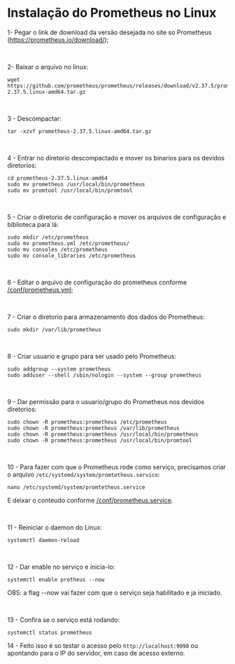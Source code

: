 # Instalação do Prometheus no Linux

1- Pegar o link de download da versão desejada no site so Prometheus (https://prometheus.io/download/);

<br/>

2- Baixar o arquivo no linux:

```
wget https://github.com/prometheus/prometheus/releases/download/v2.37.5/prometheus-2.37.5.linux-amd64.tar.gz
```

<br/>

3 - Descompactar:
```
tar -xzvf prometheus-2.37.5.linux-amd64.tar.gz
```

<br/>

4 - Entrar no diretorio descompactado e mover os binarios para os devidos diretorios:
```
cd prometheus-2.37.5.linux-amd64
sudo mv prometheus /usr/local/bin/prometheus
sudo mv promtool /usr/local/bin/promtool
```

<br/>

5 - Criar o diretorio de configuração e mover os arquivos de configuração e biblioteca para lá:
```
sudo mkdir /etc/prometheus
sudo mv prometheus.yml /etc/prometheus/
sudo mv consoles /etc/prometheus
sudo mv console_libraries /etc/prometheus
```

<br/>

6 - Editar o arquivo de configuração do prometheus conforme [/conf/prometheus.yml](/conf/prometheus.yml);

<br/>

7 - Criar o diretorio para armazenamento dos dados do Prometheus:
```
sudo mkdir /var/lib/prometheus
```

<br/>

8 - Criar usuario e grupo para ser usado pelo Prometheus:
```
sudo addgroup --system prometheus
sudo adduser --shell /sbin/nologin --system --group prometheus
```

<br>

9 - Dar permissão para o usuario/grupo do Prometheus nos devidos diretorios:
```
sudo chown -R prometheus:prometheus /etc/prometheus
sudo chown -R prometheus:prometheus /var/lib/prometheus
sudo chown -R prometheus:prometheus /usr/local/bin/prometheus
sudo chown -R prometheus:prometheus /usr/local/bin/promtool
```

<br/>

10 - Para fazer com que o Prometheus rode como serviço, precisamos criar o arquivo `/etc/systemd/system/promtetheus.service`:
```
nano /etc/systemd/system/promtetheus.service
```

E deixar o conteudo conforme [/conf/prometheus.service](/conf/prometheus.service).

<br/>

11 - Reiniciar o daemon do Linux:
```
systemctl daemon-reload
```

<br>


12 - Dar enable no serviço e inicia-lo:
```
systemctl enable protheus --now
```
OBS: a flag --now vai fazer com que o serviço seja habilitado e ja iniciado.

<br>

13 - Confira se o serviço está rodando:
```
systemctl status prometheus
```

14 - Feito isso é so testar o acesso pelo `http://localhost:9090` ou apontando para o IP do servidor, em caso de acesso externo. 
